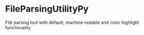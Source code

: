 # FileParsingUtilityPy
File parsing tool with default, machine redable and color highlight functionality
